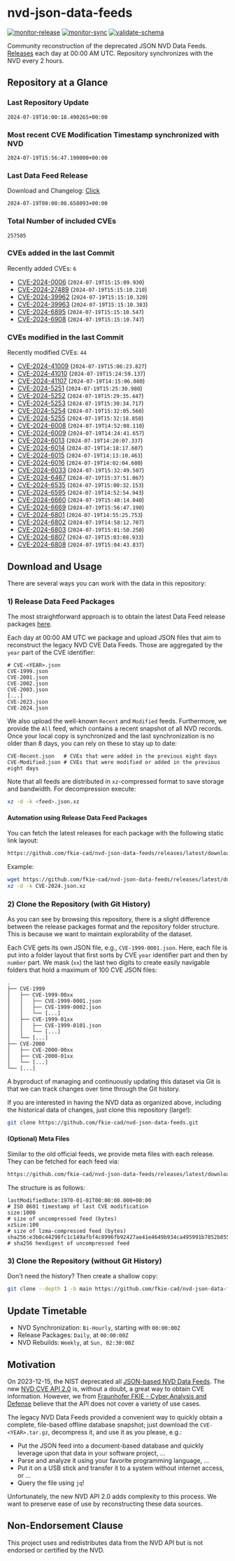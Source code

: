 # nvd-json-data-feeds

[![monitor-release](https://github.com/fkie-cad/nvd-json-data-feeds/actions/workflows/monitor_release.yml/badge.svg)](https://github.com/fkie-cad/nvd-json-data-feeds/actions/workflows/monitor_release.yml)
[![monitor-sync](https://github.com/fkie-cad/nvd-json-data-feeds/actions/workflows/monitor_sync.yml/badge.svg)](https://github.com/fkie-cad/nvd-json-data-feeds/actions/workflows/monitor_sync.yml)
[![validate-schema](https://github.com/fkie-cad/nvd-json-data-feeds/actions/workflows/validate_schema.yml/badge.svg)](https://github.com/fkie-cad/nvd-json-data-feeds/actions/workflows/validate_schema.yml)

Community reconstruction of the deprecated JSON NVD Data Feeds.
[Releases](https://github.com/fkie-cad/nvd-json-data-feeds/releases/latest) each day at 00:00 AM UTC.
Repository synchronizes with the NVD every 2 hours.

## Repository at a Glance

### Last Repository Update

```plain
2024-07-19T16:00:18.490265+00:00
```

### Most recent CVE Modification Timestamp synchronized with NVD

```plain
2024-07-19T15:56:47.190000+00:00
```

### Last Data Feed Release

Download and Changelog: [Click](https://github.com/fkie-cad/nvd-json-data-feeds/releases/latest)

```plain
2024-07-19T00:00:08.658093+00:00
```

### Total Number of included CVEs

```plain
257505
```

### CVEs added in the last Commit

Recently added CVEs: `6`

- [CVE-2024-0006](CVE-2024/CVE-2024-00xx/CVE-2024-0006.json) (`2024-07-19T15:15:09.930`)
- [CVE-2024-27489](CVE-2024/CVE-2024-274xx/CVE-2024-27489.json) (`2024-07-19T15:15:10.210`)
- [CVE-2024-39962](CVE-2024/CVE-2024-399xx/CVE-2024-39962.json) (`2024-07-19T15:15:10.320`)
- [CVE-2024-39963](CVE-2024/CVE-2024-399xx/CVE-2024-39963.json) (`2024-07-19T15:15:10.383`)
- [CVE-2024-6895](CVE-2024/CVE-2024-68xx/CVE-2024-6895.json) (`2024-07-19T15:15:10.547`)
- [CVE-2024-6908](CVE-2024/CVE-2024-69xx/CVE-2024-6908.json) (`2024-07-19T15:15:10.747`)


### CVEs modified in the last Commit

Recently modified CVEs: `44`

- [CVE-2024-41009](CVE-2024/CVE-2024-410xx/CVE-2024-41009.json) (`2024-07-19T15:06:23.827`)
- [CVE-2024-41010](CVE-2024/CVE-2024-410xx/CVE-2024-41010.json) (`2024-07-19T15:24:59.137`)
- [CVE-2024-41107](CVE-2024/CVE-2024-411xx/CVE-2024-41107.json) (`2024-07-19T14:15:06.080`)
- [CVE-2024-5251](CVE-2024/CVE-2024-52xx/CVE-2024-5251.json) (`2024-07-19T15:25:30.980`)
- [CVE-2024-5252](CVE-2024/CVE-2024-52xx/CVE-2024-5252.json) (`2024-07-19T15:29:35.447`)
- [CVE-2024-5253](CVE-2024/CVE-2024-52xx/CVE-2024-5253.json) (`2024-07-19T15:30:34.717`)
- [CVE-2024-5254](CVE-2024/CVE-2024-52xx/CVE-2024-5254.json) (`2024-07-19T15:32:05.560`)
- [CVE-2024-5255](CVE-2024/CVE-2024-52xx/CVE-2024-5255.json) (`2024-07-19T15:32:18.850`)
- [CVE-2024-6008](CVE-2024/CVE-2024-60xx/CVE-2024-6008.json) (`2024-07-19T14:52:08.110`)
- [CVE-2024-6009](CVE-2024/CVE-2024-60xx/CVE-2024-6009.json) (`2024-07-19T14:24:41.657`)
- [CVE-2024-6013](CVE-2024/CVE-2024-60xx/CVE-2024-6013.json) (`2024-07-19T14:20:07.337`)
- [CVE-2024-6014](CVE-2024/CVE-2024-60xx/CVE-2024-6014.json) (`2024-07-19T14:18:17.607`)
- [CVE-2024-6015](CVE-2024/CVE-2024-60xx/CVE-2024-6015.json) (`2024-07-19T14:13:10.463`)
- [CVE-2024-6016](CVE-2024/CVE-2024-60xx/CVE-2024-6016.json) (`2024-07-19T14:02:04.600`)
- [CVE-2024-6033](CVE-2024/CVE-2024-60xx/CVE-2024-6033.json) (`2024-07-19T15:32:49.507`)
- [CVE-2024-6467](CVE-2024/CVE-2024-64xx/CVE-2024-6467.json) (`2024-07-19T15:37:51.067`)
- [CVE-2024-6535](CVE-2024/CVE-2024-65xx/CVE-2024-6535.json) (`2024-07-19T15:00:32.153`)
- [CVE-2024-6595](CVE-2024/CVE-2024-65xx/CVE-2024-6595.json) (`2024-07-19T14:52:54.943`)
- [CVE-2024-6660](CVE-2024/CVE-2024-66xx/CVE-2024-6660.json) (`2024-07-19T15:48:14.040`)
- [CVE-2024-6669](CVE-2024/CVE-2024-66xx/CVE-2024-6669.json) (`2024-07-19T15:56:47.190`)
- [CVE-2024-6801](CVE-2024/CVE-2024-68xx/CVE-2024-6801.json) (`2024-07-19T14:55:25.753`)
- [CVE-2024-6802](CVE-2024/CVE-2024-68xx/CVE-2024-6802.json) (`2024-07-19T14:58:12.707`)
- [CVE-2024-6803](CVE-2024/CVE-2024-68xx/CVE-2024-6803.json) (`2024-07-19T15:01:50.250`)
- [CVE-2024-6807](CVE-2024/CVE-2024-68xx/CVE-2024-6807.json) (`2024-07-19T15:03:08.933`)
- [CVE-2024-6808](CVE-2024/CVE-2024-68xx/CVE-2024-6808.json) (`2024-07-19T15:04:43.837`)


## Download and Usage

There are several ways you can work with the data in this repository:

### 1) Release Data Feed Packages

The most straightforward approach is to obtain the latest Data Feed release packages [here](https://github.com/fkie-cad/nvd-json-data-feeds/releases/latest).

Each day at 00:00 AM UTC we package and upload JSON files that aim to reconstruct the legacy NVD CVE Data Feeds.
Those are aggregated by the `year` part of the CVE identifier:

```
# CVE-<YEAR>.json
CVE-1999.json
CVE-2001.json
CVE-2002.json
CVE-2003.json
[...]
CVE-2023.json
CVE-2024.json
```

We also upload the well-known `Recent` and `Modified` feeds.
Furthermore, we provide the `All` feed, which contains a recent snapshot of all NVD records.
Once your local copy is synchronized and the last synchronization is no older than 8 days, you can rely on these to stay up to date:

```plain
CVE-Recent.json   # CVEs that were added in the previous eight days
CVE-Modified.json # CVEs that were modified or added in the previous eight days
```

Note that all feeds are distributed in `xz`-compressed format to save storage and bandwidth.
For decompression execute:

```sh
xz -d -k <feed>.json.xz
```

#### Automation using Release Data Feed Packages

You can fetch the latest releases for each package with the following static link layout:

```sh
https://github.com/fkie-cad/nvd-json-data-feeds/releases/latest/download/CVE-<YEAR>.json.xz
```

Example:

```sh
wget https://github.com/fkie-cad/nvd-json-data-feeds/releases/latest/download/CVE-2024.json.xz
xz -d -k CVE-2024.json.xz
```

### 2) Clone the Repository (with Git History)

As you can see by browsing this repository, there is a slight difference between the release packages format and the repository folder structure.
This is because we want to maintain explorability of the dataset.

Each CVE gets its own JSON file, e.g., `CVE-1999-0001.json`.
Here, each file is put into a folder layout that first sorts by CVE `year` identifier part and then by `number` part.
We mask (`xx`) the last two digits to create easily navigable folders that hold a maximum of 100 CVE JSON files:

```plain
.
├── CVE-1999
│   ├── CVE-1999-00xx
│   │   ├── CVE-1999-0001.json
│   │   ├── CVE-1999-0002.json
│   │   └── [...]
│   ├── CVE-1999-01xx
│   │   ├── CVE-1999-0101.json
│   │   └── [...]
│   └── [...]
├── CVE-2000
│   ├── CVE-2000-00xx
│   ├── CVE-2000-01xx
│   └── [...]
└── [...]
```

A byproduct of managing and continuously updating this dataset via Git is that we can track changes over time through the Git history.

If you are interested in having the NVD data as organized above, including the historical data of changes, just clone this repository (large!):

```sh
git clone https://github.com/fkie-cad/nvd-json-data-feeds.git
```

#### (Optional) Meta Files

Similar to the old official feeds, we provide meta files with each release. They can be fetched for each feed via:

```sh
https://github.com/fkie-cad/nvd-json-data-feeds/releases/latest/download/CVE-<YEAR>.meta
```

The structure is as follows:

```plain
lastModifiedDate:1970-01-01T00:00:00.000+00:00                          # ISO 8601 timestamp of last CVE modification
size:1000                                                               # size of uncompressed feed (bytes)
xzSize:100                                                              # size of lzma-compressed feed (bytes)
sha256:e3b0c44298fc1c149afbf4c8996fb92427ae41e4649b934ca495991b7852b855 # sha256 hexdigest of uncompressed feed
```

### 3) Clone the Repository (without Git History)

Don't need the history? Then create a shallow copy:

```sh
git clone --depth 1 -b main https://github.com/fkie-cad/nvd-json-data-feeds.git
```


## Update Timetable

* NVD Synchronization: `Bi-Hourly`, starting with `00:00:00Z`
* Release Packages: `Daily`, at `00:00:00Z`
* NVD Rebuilds: `Weekly`, at `Sun, 02:30:00Z`


## Motivation

On 2023-12-15, the NIST deprecated all [JSON-based NVD Data Feeds](https://nvd.nist.gov/vuln/data-feeds#divRetirementBanner-1).
The new [NVD CVE API 2.0](https://nvd.nist.gov/developers/vulnerabilities) is, without a doubt, a great way to obtain CVE information.
However, we from [Fraunhofer FKIE - Cyber Analysis and Defense](https://www.fkie.fraunhofer.de/en/departments/cad.html) believe that the API does not cover a variety of use cases.

The legacy NVD Data Feeds provided a convenient way to quickly obtain a complete, file-based offline database snapshot; just download the `CVE-<YEAR>.tar.gz`, decompress it, and use it as you please, e.g.:

- Put the JSON feed into a document-based database and quickly leverage upon that data in your software project, ...
- Parse and analyze it using your favorite programming language, ...
- Put it on a USB stick and transfer it to a system without internet access, or ...
- Query the file using `jq`!

Unfortunately, the new NVD API 2.0 adds complexity to this process.
We want to preserve ease of use by reconstructing these data sources.

## Non-Endorsement Clause

This project uses and redistributes data from the NVD API but is not endorsed or certified by the NVD.